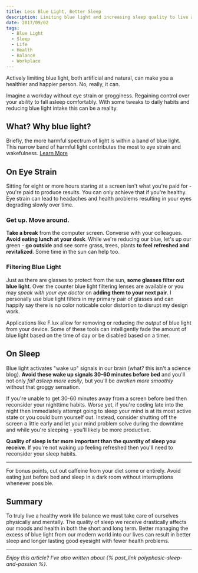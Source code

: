 ```yaml
---
title: Less Blue Light, Better Sleep
description: Limiting blue light and increasing sleep quality to live a more productive, healthier life.
date: 2017/09/02
tags:
  - Blue Light
  - Sleep
  - Life
  - Health
  - Balance
  - Workplace
---
```


Actively limiting blue light, both artificial and natural, can make you a healthier and happier person. No, really, it can.

Imagine a workday without eye strain or grogginess. Regaining control over your ability to fall asleep comfortably. With some tweaks to daily habits and reducing blue light intake this can be a reality.

## What? Why blue light?

Briefly, the more harmful spectrum of light is within a band of blue light. This narrow band of harmful light contributes the most to eye strain and wakefulness. [Learn More](http://www.allaboutvision.com/cvs/blue-light.htm)

## On Eye Strain

Sitting for eight or more hours staring at a screen isn't what you're paid for - you're paid to produce results. You can only achieve that if you're healthy. Eye strain can lead to headaches and health problems resulting in your eyes degrading slowly over time.

### Get up. Move around.

**Take a break** from the computer screen. Converse with your colleagues. **Avoid eating lunch at your desk**. While we're reducing our blue, let's up our green - **go outside** and see some grass, trees, plants **to feel refreshed and revitalized**. Some time in the sun can help too.

### Filtering Blue Light

Just as there are glasses to protect from the sun, **some glasses filter out blue light**. Over the counter blue light filtering lenses are available or you may _speak with your eye doctor_ on **adding them to your next pair**. I personally use blue light filters in my primary pair of glasses and can happily say there is no color noticable color distortion to disrupt my design work.

Applications like F.lux allow for removing or reducing _the output_ of blue light from your device. Some of these tools can intelligently fade the amount of blue light based on the time of day or be disabled based on a timer.

## On Sleep

Blue light activates "wake up" signals in our brain (what? this isn't a science blog). **Avoid these wake up signals 30-60 minutes before bed** and you'll not only _fall asleep more easily_, but you'll be _awaken more smoothly_ without that groggy sensation.

If you're unable to get 30-60 minutes away from a screen before bed then reconsider your nighttime habits. Worse yet, if you're coding late into the night then immediately attempt going to sleep your mind is at its most active state or you could burn yourself out. Instead, consider shutting off the screen a little early and let your mind problem solve during the downtime and while you're sleeping - you'll likely be more productive.

**Quality of sleep is far more important than the quantity of sleep you receive**. If you're not waking up feeling refreshed then you'll need to reconsider your sleep habits.

---

For bonus points, cut out caffeine from your diet some or entirely. Avoid eating just before bed and sleep in a dark room without interruptions whenever possible.

## Summary

To truly live a healthy work life balance we must take care of ourselves physically and mentally. The quality of sleep we receive drastically affects our moods and health in both the short and long term. Better managing the excess of blue light from our modern world into our lives can result in better sleep and longer lasting good eyesight with fewer health problems.

---

_Enjoy this article? I've also written about {% post_link polyphasic-sleep-and-passion %}_.
